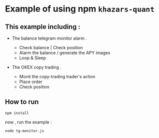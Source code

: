 # Example of using npm `khazars-quant`

## This example including :

- The balance telegram monitor alarm .
    - Check balance | Check position
    - Alarm the balance / generate the APY images 
    - Loop & Sleep

- The OKEX copy trading .
    - Monit the copy-trading trader's action
    - Place order
    - Check position

## How to run

```
npm install
```

now , run the example :

```
node tg-monitor.js
```
